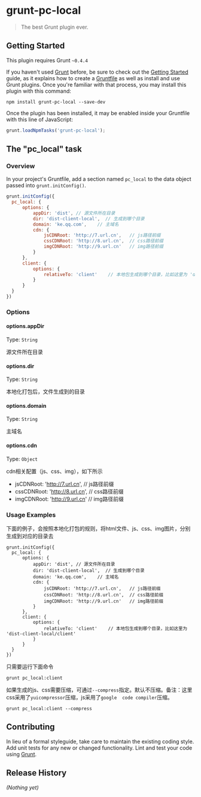 # grunt-pc-local

> The best Grunt plugin ever.

## Getting Started
This plugin requires Grunt `~0.4.4`

If you haven't used [Grunt](http://gruntjs.com/) before, be sure to check out the [Getting Started](http://gruntjs.com/getting-started) guide, as it explains how to create a [Gruntfile](http://gruntjs.com/sample-gruntfile) as well as install and use Grunt plugins. Once you're familiar with that process, you may install this plugin with this command:

```shell
npm install grunt-pc-local --save-dev
```

Once the plugin has been installed, it may be enabled inside your Gruntfile with this line of JavaScript:

```js
grunt.loadNpmTasks('grunt-pc-local');
```

## The "pc_local" task

### Overview
In your project's Gruntfile, add a section named `pc_local` to the data object passed into `grunt.initConfig()`.

```js
grunt.initConfig({
  pc_local: {
      options: {
          appDir: 'dist', // 源文件所在目录
          dir: 'dist-client-local',  // 生成到哪个目录
          domain: 'ke.qq.com',    // 主域名
          cdn: {
              jsCDNRoot: 'http://7.url.cn',   // js路径前缀
              cssCDNRoot: 'http://8.url.cn',  // css路径前缀
              imgCDNRoot: 'http://9.url.cn'   // img路径前缀
          }
      },
      client: {
          options: {
              relativeTo: 'client'    // 本地包生成到哪个目录，比如这里为 'dist-client-local/client'
          }
      }
  }
})
```

### Options

#### options.appDir
Type: `String`


源文件所在目录

#### options.dir
Type: `String`

本地化打包后，文件生成到的目录

#### options.domain
Type: `String`

主域名

#### options.cdn
Type: `Object`

cdn相关配置（js、css、img），如下所示

* jsCDNRoot: 'http://7.url.cn',   // js路径前缀
* cssCDNRoot: 'http://8.url.cn',  // css路径前缀
* imgCDNRoot: 'http://9.url.cn'   // img路径前缀


### Usage Examples

下面的例子，会按照本地化打包的规则，将html文件、js、css、img图片，分别生成到对应的目录去

```
grunt.initConfig({
  pc_local: {
      options: {
          appDir: 'dist', // 源文件所在目录
          dir: 'dist-client-local',  // 生成到哪个目录
          domain: 'ke.qq.com',    // 主域名
          cdn: {
              jsCDNRoot: 'http://7.url.cn',   // js路径前缀
              cssCDNRoot: 'http://8.url.cn',  // css路径前缀
              imgCDNRoot: 'http://9.url.cn'   // img路径前缀
          }
      },
      client: {
          options: {
              relativeTo: 'client'    // 本地包生成到哪个目录，比如这里为 'dist-client-local/client'
          }
      }
  }
})
```

只需要运行下面命令

```
grunt pc_local:client
```

如果生成的js、css需要压缩，可通过`--compress`指定。默认不压缩。备注：这里css采用了`yuicompressor`压缩，js采用了`google  code compiler`压缩。

```
grunt pc_local:client --compress
```

## Contributing
In lieu of a formal styleguide, take care to maintain the existing coding style. Add unit tests for any new or changed functionality. Lint and test your code using [Grunt](http://gruntjs.com/).

## Release History
_(Nothing yet)_
